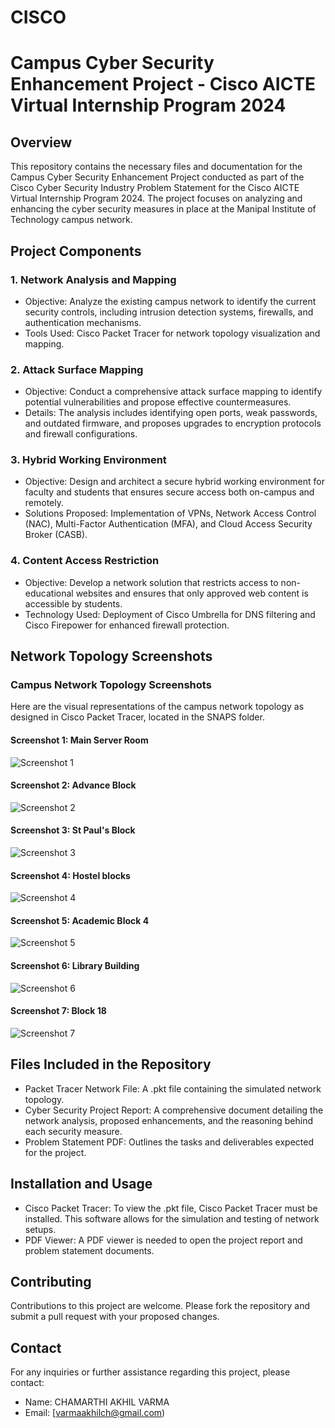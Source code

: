 # CISCO
# Campus Cyber Security Enhancement Project - Cisco AICTE Virtual Internship Program 2024

## Overview

This repository contains the necessary files and documentation for the Campus Cyber Security Enhancement Project conducted as part of the Cisco Cyber Security Industry Problem Statement for the Cisco AICTE Virtual Internship Program 2024. The project focuses on analyzing and enhancing the cyber security measures in place at the Manipal Institute of Technology campus network.

## Project Components

### 1. Network Analysis and Mapping

- Objective: Analyze the existing campus network to identify the current security controls, including intrusion detection systems, firewalls, and authentication mechanisms.
- Tools Used: Cisco Packet Tracer for network topology visualization and mapping.

### 2. Attack Surface Mapping

- Objective: Conduct a comprehensive attack surface mapping to identify potential vulnerabilities and propose effective countermeasures.
- Details: The analysis includes identifying open ports, weak passwords, and outdated firmware, and proposes upgrades to encryption protocols and firewall configurations.

### 3. Hybrid Working Environment

- Objective: Design and architect a secure hybrid working environment for faculty and students that ensures secure access both on-campus and remotely.
- Solutions Proposed: Implementation of VPNs, Network Access Control (NAC), Multi-Factor Authentication (MFA), and Cloud Access Security Broker (CASB).

### 4. Content Access Restriction

- Objective: Develop a network solution that restricts access to non-educational websites and ensures that only approved web content is accessible by students.
- Technology Used: Deployment of Cisco Umbrella for DNS filtering and Cisco Firepower for enhanced firewall protection.

## Network Topology Screenshots

### Campus Network Topology Screenshots

Here are the visual representations of the campus network topology as designed in Cisco Packet Tracer, located in the SNAPS folder.

#### Screenshot 1: Main Server Room

![Screenshot 1](SNAPS/1.png)

#### Screenshot 2: Advance Block

![Screenshot 2](SNAPS/2.png)

#### Screenshot 3: St Paul's Block

![Screenshot 3](SNAPS/3.png)

#### Screenshot 4: Hostel blocks

![Screenshot 4](SNAPS/4.png)

#### Screenshot 5: Academic Block 4

![Screenshot 5](SNAPS/5.png)

#### Screenshot 6: Library Building

![Screenshot 6](SNAPS/6.png)

#### Screenshot 7: Block 18

![Screenshot 7](SNAPS/7.png)

## Files Included in the Repository

- Packet Tracer Network File: A .pkt file containing the simulated network topology.
- Cyber Security Project Report: A comprehensive document detailing the network analysis, proposed enhancements, and the reasoning behind each security measure.
- Problem Statement PDF: Outlines the tasks and deliverables expected for the project.

## Installation and Usage

- Cisco Packet Tracer: To view the .pkt file, Cisco Packet Tracer must be installed. This software allows for the simulation and testing of network setups.
- PDF Viewer: A PDF viewer is needed to open the project report and problem statement documents.

## Contributing

Contributions to this project are welcome. Please fork the repository and submit a pull request with your proposed changes.

## Contact

For any inquiries or further assistance regarding this project, please contact:

- Name: CHAMARTHI AKHIL VARMA
- Email: [varmaakhilch@gmail.com)
